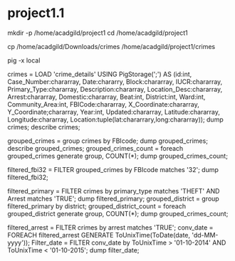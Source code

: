 # project1.1

mkdir -p /home/acadgild/project1
cd /home/acadgild/project1

cp /home/acadgild/Downloads/crimes  /home/acadgild/project1/crimes

pig -x local

crimes = LOAD 'crime_details' USING PigStorage(';') AS (id:int,
Case_Number:chararray,
Date:chararry,
Block:chararray,
IUCR:chararray,
Primary_Type:chararray,
Description:chararray,
Location_Desc:chararray,
Arrest:chararray,
Domestic:chararray,
Beat:int,
District:int,
Ward:int,
Community_Area:int,
FBICode:chararray,
X_Coordinate:chararray,
Y_Coordinate;chararray,
Year:int,
Updated:chararray,
Latitude:chararray,
Longitude:chararray,
Location:tuple(lat:chararrary,long:chararray));
dump crimes;
describe crimes;

grouped_crimes = group crimes by FBIcode;
dump grouped_crimes;
describe grouped_crimes;
grouped_crimes_count = foreach grouped_crimes generate group, COUNT(*);
dump grouped_crimes_count;

filtered_fbi32 = FILTER grouped_crimes by FBIcode matches '32';
dump filtered_fbi32;

filtered_primary = FILTER crimes by primary_type matches 'THEFT' AND  Arrest matches 'TRUE';
dump filtered_primary;
grouped_district = group filtered_primary by district;
grouped_district_count = foreach grouped_district generate group, COUNT(*);
dump grouped_crimes_count;

filtered_arrest = FILTER crimes by arrest matches 'TRUE';
conv_date = FOREACH filtered_arrest GENERATE ToUnixTime(ToDate(date, 'dd-MM-yyyy'));
Filter_date = FILTER conv_date by ToUnixTime > '01-10-2014'  AND ToUnixTime < '01-10-2015';
dump filter_date;
